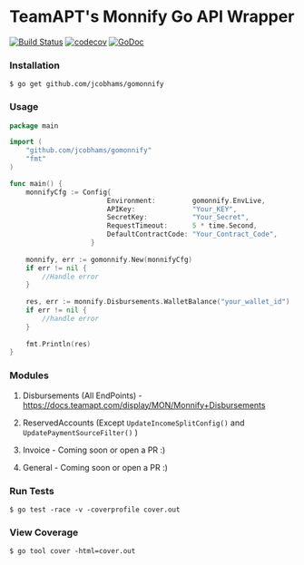 # TeamAPT's Monnify Go API Wrapper
[![Build Status](https://travis-ci.org/jcobhams/gomonnify.svg?branch=master)](https://travis-ci.org/jcobhams/gomonnify)
[![codecov](https://codecov.io/gh/jcobhams/gomonnify/branch/master/graph/badge.svg)](https://codecov.io/gh/jcobhams/gomonnify)
[![GoDoc](https://godoc.org/github.com/jcobhams/gomonnify?status.svg)](https://godoc.org/github.com/jcobhams/gomonnify)


### Installation
`$ go get github.com/jcobhams/gomonnify`

### Usage
```go
package main

import (
	"github.com/jcobhams/gomonnify"
    "fmt"
)

func main() {
    monnifyCfg := Config{
                 		Environment:         gomonnify.EnvLive,
                 		APIKey:              "Your_KEY",
                 		SecretKey:           "Your_Secret",
                 		RequestTimeout:      5 * time.Second,
                 		DefaultContractCode: "Your_Contract_Code",
                 	}
    
    monnify, err := gomonnify.New(monnifyCfg)
    if err != nil {
        //Handle error
    }
    
    res, err := monnify.Disbursements.WalletBalance("your_wallet_id")
    if err != nil {
        //handle error
    }
    
    fmt.Println(res)
}
```

### Modules
1. Disbursements (All EndPoints) - https://docs.teamapt.com/display/MON/Monnify+Disbursements

2. ReservedAccounts (Except `UpdateIncomeSplitConfig()` and `UpdatePaymentSourceFilter()` )

3. Invoice - Coming soon or open a PR :)

4. General - Coming soon or open a PR :)

### Run Tests
`$ go test -race -v -coverprofile cover.out`

### View Coverage
`$ go tool cover -html=cover.out`